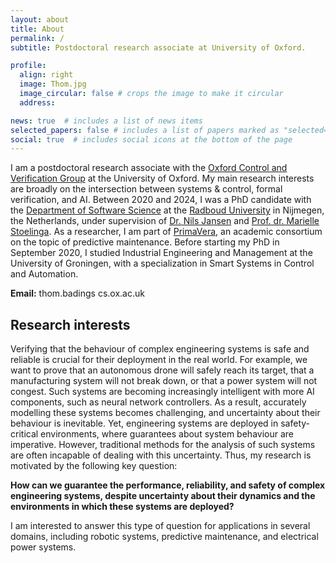```yaml
---
layout: about
title: About
permalink: /
subtitle: Postdoctoral research associate at University of Oxford.

profile:
  align: right
  image: Thom.jpg
  image_circular: false # crops the image to make it circular
  address:

news: true  # includes a list of news items
selected_papers: false # includes a list of papers marked as "selected={true}"
social: true  # includes social icons at the bottom of the page
---
```


I am a postdoctoral research associate with the [Oxford Control and Verification Group](https://oxcav.web.ox.ac.uk/) at the University of Oxford.
My main research interests are broadly on the intersection between systems & control, formal verification, and AI.
Between 2020 and 2024, I was a PhD candidate with the [Department of Software Science](https://sws.cs.ru.nl/) at the [Radboud University](https://www.ru.nl/english/) in Nijmegen, the Netherlands, under supervision of [Dr. Nils Jansen](http://www.cs.ru.nl/personal/nilsjansen/) and [Prof. dr. Marielle Stoelinga](https://wwwhome.ewi.utwente.nl/~marielle/). As a researcher, I am part of [PrimaVera](https://primavera-project.com/), an academic consortium on the topic of predictive maintenance. 
Before starting my PhD in September 2020, I studied Industrial Engineering and Management at the University of Groningen, with a specialization in Smart Systems in Control and Automation.

**Email:** thom.badings <at> cs.ox.ac.uk

Research interests
------
Verifying that the behaviour of complex engineering systems is safe and reliable is crucial for their deployment in the real world. 
For example, we want to prove that an autonomous drone will safely reach its target, that a manufacturing system will not break down, or that a power system will not congest. 
Such systems are becoming increasingly intelligent with more AI components, such as neural network controllers.
As a result, accurately modelling these systems becomes challenging, and uncertainty about their behaviour is inevitable.
Yet, engineering systems are deployed in safety-critical environments, where guarantees about system behaviour are imperative. 
However, traditional methods for the analysis of such systems are often incapable of dealing with this uncertainty. 
Thus, my research is motivated by the following key question:

**How can we guarantee the performance, reliability, and safety of complex engineering systems, despite uncertainty about their dynamics and the environments in which these systems are deployed?**

I am interested to answer this type of question for applications in several domains, including robotic systems, predictive maintenance, and electrical power systems.

